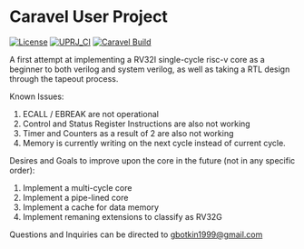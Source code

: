# Caravel User Project

[![License](https://img.shields.io/badge/License-Apache%202.0-blue.svg)](https://opensource.org/licenses/Apache-2.0) [![UPRJ_CI](https://github.com/efabless/caravel_project_example/actions/workflows/user_project_ci.yml/badge.svg)](https://github.com/efabless/caravel_project_example/actions/workflows/user_project_ci.yml) [![Caravel Build](https://github.com/efabless/caravel_project_example/actions/workflows/caravel_build.yml/badge.svg)](https://github.com/efabless/caravel_project_example/actions/workflows/caravel_build.yml)

A first attempt at implementing a RV32I single-cycle risc-v core as a beginner to both verilog and system verilog, as well
as taking a RTL design through the tapeout process.

Known Issues:
1. ECALL / EBREAK are not operational
2. Control and Status Register Instructions are also not working
3. Timer and Counters as a result of 2 are also not working
4. Memory is currently writing on the next cycle instead of current cycle.

Desires and Goals to improve upon the core in the future (not in any specific order):
1. Implement a multi-cycle core
2. Implement a pipe-lined core
3. Implement a cache for data memory
4. Implement remaning extensions to classify as RV32G

Questions and Inquiries can be directed to gbotkin1999@gmail.com
